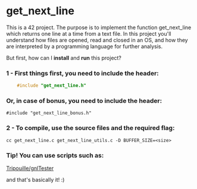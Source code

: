 # get_next_line

This is a 42 project. The purpose is to implement the function 
get_next_line which returns one line at a time from a text file. 
In this project you'll understand how files are opened, read and closed in an OS,
and how they are interpreted by a programming language for further analysis.

But first, how can I <b>install</b> and <b>run</b> this project? 

### 1 - First things first, you need to include the header:  
```C
    #include "get_next_line.h"
```
### Or, in case of bonus, you need to include the header:

    #include "get_next_line_bonus.h"
  
### 2 - To compile, use the source files and the required flag:

    cc get_next_line.c get_next_line_utils.c -D BUFFER_SIZE=<size>
    
### Tip! You can use scripts such as:

   <a href="https://github.com/Tripouille/gnlTester" target="_blank">Tripouille/gnlTester</a>
        
and that's basically it! :)
